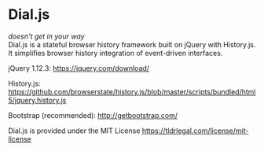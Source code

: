 # Dial.js  
*doesn't get in your way*  
Dial.js is a stateful browser history framework built on jQuery with History.js. It simplifies browser history integration of event-driven interfaces.  

jQuery 1.12.3: https://jquery.com/download/


History.js: https://github.com/browserstate/history.js/blob/master/scripts/bundled/html5/jquery.history.js


Bootstrap (recommended): http://getbootstrap.com/

Dial.js is provided under the MIT License
https://tldrlegal.com/license/mit-license
